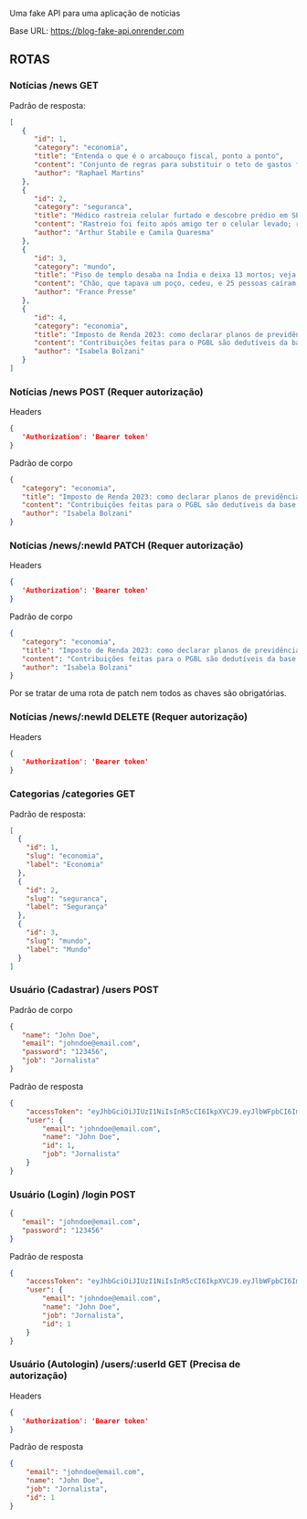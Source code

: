 Uma fake API para uma aplicação de notícias

Base URL: https://blog-fake-api.onrender.com

## ROTAS

### Notícias /news GET

Padrão de resposta:

```json
[
   {
      "id": 1,
      "category": "economia",
      "title": "Entenda o que é o arcabouço fiscal, ponto a ponto",
      "content": "Conjunto de regras para substituir o teto de gastos foi divulgado nesta quinta-feira pela equipe econômica. Objetivo é permitir gastos considerados prioritários e possibilitar o aumento dos investimentos públicos, mas sem gerar descontrole nas contas do governo.",
      "author": "Raphael Martins"
   },
   {
      "id": 2,
      "category": "seguranca",
      "title": "Médico rastreia celular furtado e descobre prédio em SP com centenas de alertas de aparelhos roubados",
      "content": "Rastreio foi feito após amigo ter o celular levado; rastreadores de outros aparelhos levados por criminosos apontavam para o mesmo local no Centro da cidade. Espaço foi alvo de busca e apreensão na terça-feira.",
      "author": "Arthur Stabile e Camila Quaresma"
   },
   {
      "id": 3,
      "category": "mundo",     
      "title": "Piso de templo desaba na Índia e deixa 13 mortos; veja vídeo.",
      "content": "Chão, que tapava um poço, cedeu, e 25 pessoas caíram, segundo autoridades. Caso aconteceu em Indore, no centro do país, que celebra esta semana um festival hindu.",
      "author": "France Presse"
   },
   {
      "id": 4,
      "category": "economia",
      "title": "Imposto de Renda 2023: como declarar planos de previdência PGBL e VGBL.",
      "content": "Contribuições feitas para o PGBL são dedutíveis da base de cálculo do IR 2023 em até 12% da renda bruta tributável anual. Já o VGBL não permite o desconto.",
      "author": "Isabela Bolzani"
   }
]
```

### Notícias /news POST (Requer autorização)

Headers

```json
{
   'Authorization': 'Bearer token'
}
```

Padrão de corpo

```json
{ 
   "category": "economia",
   "title": "Imposto de Renda 2023: como declarar planos de previdência PGBL e VGBL.",
   "content": "Contribuições feitas para o PGBL são dedutíveis da base de cálculo do IR 2023 em até 12% da renda bruta tributável anual. Já o VGBL não permite o desconto.",
   "author": "Isabela Bolzani"
}
```

### Notícias /news/:newId PATCH (Requer autorização)

Headers

```json
{
   'Authorization': 'Bearer token'
}
```

Padrão de corpo

```json
{ 
   "category": "economia",
   "title": "Imposto de Renda 2023: como declarar planos de previdência PGBL e VGBL.",
   "content": "Contribuições feitas para o PGBL são dedutíveis da base de cálculo do IR 2023 em até 12% da renda bruta tributável anual. Já o VGBL não permite o desconto.",
   "author": "Isabela Bolzani"
}
```

Por se tratar de uma rota de patch nem todos as chaves são obrigatórias.


### Notícias /news/:newId DELETE (Requer autorização)

Headers

```json
{
   'Authorization': 'Bearer token'
}
```

### Categorias /categories GET

Padrão de resposta:

```json
[
  {
    "id": 1,
    "slug": "economia",
    "label": "Economia"
  },
  {
    "id": 2,
    "slug": "seguranca",
    "label": "Segurança"
  },
  {
    "id": 3,
    "slug": "mundo",
    "label": "Mundo"
  }
]
```

### Usuário (Cadastrar) /users POST 

Padrão de corpo

```json
{
   "name": "John Doe",
   "email": "johndoe@email.com",
   "password": "123456",
   "job": "Jornalista"
}
```

Padrão de resposta

```json
{
	"accessToken": "eyJhbGciOiJIUzI1NiIsInR5cCI6IkpXVCJ9.eyJlbWFpbCI6ImpvaG5kb2VAZW1haWwuY29tIiwiaWF0IjoxNjgxMjI2MzU1LCJleHAiOjE2ODEyMjk5NTUsInN1YiI6IjIifQ.HoHzAjg6luV9k6v8zHyewSTHsUnAKDBIbFiIS0r_joM",
	"user": {
		"email": "johndoe@email.com",
		"name": "John Doe",
		"id": 1,
		"job": "Jornalista"
	}
}
```

### Usuário (Login) /login POST 

```json
{
   "email": "johndoe@email.com",
   "password": "123456"
}
```

Padrão de resposta

```json
{
	"accessToken": "eyJhbGciOiJIUzI1NiIsInR5cCI6IkpXVCJ9.eyJlbWFpbCI6ImpvaG5kb2VAZW1haWwuY29tIiwiaWF0IjoxNjgxMjI2MzU1LCJleHAiOjE2ODEyMjk5NTUsInN1YiI6IjIifQ.HoHzAjg6luV9k6v8zHyewSTHsUnAKDBIbFiIS0r_joM",
	"user": {
		"email": "johndoe@email.com",
		"name": "John Doe",
		"job": "Jornalista",
		"id": 1
	}
}
```

### Usuário (Autologin) /users/:userId GET (Precisa de autorização)

Headers

```json
{
   'Authorization': 'Bearer token'
}
```

Padrão de resposta

```json
{
	"email": "johndoe@email.com",
	"name": "John Doe",
	"job": "Jornalista",
	"id": 1
}
```
